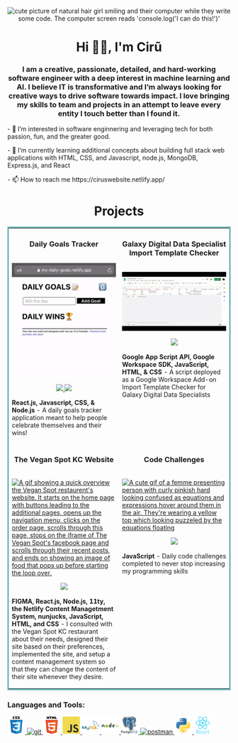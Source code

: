 <p align="center">
  <img src="https://user-images.githubusercontent.com/52118035/161667532-59c85f6f-f630-4f67-b65f-d02f5de8e800.jpg" alt="cute picture of natural hair girl smiling and their computer while they write some code. The computer screen reads 'console.log('I can do this!')'">
 </p>
 
 <h1 align="center">Hi 👋🏾, I'm Cirũ</h1> 
<h3 align="center">I am a creative, passionate, detailed, and hard-working software engineer with a deep interest in machine learning and AI. I believe IT is transformative and I’m always looking for creative ways to drive software towards impact. I love bringing my skills to team and projects in an attempt to leave every entity I touch better than I found it.</h3>

<p>- 👀 I’m interested in software enginnering and leveraging tech for both passion, fun, and the greater good. </p>
<p>- 🌱 I’m currently learning additional concepts about building full stack web applications with HTML, CSS, and Javascript, node.js, MongoDB, Express.js, and React</p>
<p>- 📫 How to reach me https://ciruswebsite.netlify.app/</p>

<!-- <h3 align="left">Connect with me:</h3> -->
<p align="left">
</p>

<h1 align="center">Projects</h1>
<table bordercolor="#66b2b2">
  
  <tr>
    <td width="50%" valign="top">
      <h3 align="center">Daily Goals Tracker</h3>
        <br />
        <a target="_blank" href="https://my-daily-goals.netlify.app/">
            <img src="https://github.com/Cirufrank/daily-goals/raw/main/public/dailyGoalsGif.GIF" width="100%" alt="A gif overview of the my-daily-goals.netlify.app site. It shows a user putting in the goals 'code' and 'study ankk' within the app, then they press the edit goals button so that they can change that last goals to 'study anki'. Lastly, they add the 'study anki' goals and the loop starts over."/>
        </a>
        <br />
        <p align="center">
          
  <a href="https://github.com/Cirufrank/daily-goals" target="_blank">
    <img src="https://img.shields.io/static/v1?label=|&message=REPO&color=23555f&style=plastic&logo=github&logo-color=white"/>
  </a>  
  <a href="https://my-daily-goals.netlify.app/" target="_blank">
    <img src="https://img.shields.io/static/v1?label=|&message=WEBSITE&color=cdf998&style=plastic&logo=wordpress&logo-color=white"/>
  </a>
      </p>
        <p><strong>React.js, Javascript, CSS, & Node.js</strong> - A daily goals tracker application meant to help people celebrate themselves and their wins!</p>
    </td>
    <td width="50%" valign="top">
      <h3 align="center">Galaxy Digital Data Specialist Import Template Checker</h3>
        <br />
      <a target="_blank" href="https://github.com/Cirufrank/ImportTemplatesScript">
            <img src="https://github.com/Cirufrank/ImportTemplatesScript/raw/main/importProgramsCheckGif.gif" width="100%"  alt="A gif showing the Google Sheets Import Checker Add-On running a check and highlighting the header cells and direct cells of the records with an error"/>
        </a>
        <br />
        <p align="center">
          
  <a href="https://github.com/Cirufrank/ImportTemplatesScript" target="_blank">
    <img src="https://img.shields.io/static/v1?label=|&message=REPO&color=23555f&style=plastic&logo=github&logo-color=white"/>
  </a>
      </p>
        <p><strong>Google App Script API, Google Workspace SDK, JavaScript, HTML, & CSS</strong> - A script deployed as a Google Workspace Add-on Import Template Checker for Galaxy Digital Data Specialists</p>
    </td>
  </tr>
  
  <tr>
  <td width="50%" valign="top">
      <h3 align="center">The Vegan Spot KC Website</h3>
        <br />
      <a target="_blank" href="https://the-vegan-spot-kc.netlify.app/">
            <img src="https://ciruswebsite.netlify.app/images/The_Vegan_Spot_Wesbite_Gif.GIF" width="100%"  alt="A gif showing a quick overview the Vegan Spot restaurent's website. It starts on the home page with buttons leading to the additional pages, opens up the navigation menu, clicks on the order page, scrolls through this page, stops on the iframe of The Vegan Spot's facebook page and scrolls through their recent posts, and ends on showing an image of food that pops up before starting the loop over."/>
        </a>
        <br />
        <p align="center">
          
  <a href="https://github.com/Cirufrank/ImportTemplatesScript](https://the-vegan-spot-kc.netlify.app/" target="_blank">
    <img src="https://img.shields.io/static/v1?label=|&message=WEBSITE&color=23555f&style=plastic&logo=github&logo-color=white"/>
  </a>
      </p>
        <p><strong>FIGMA, React.js, Node.js, 11ty, the Netlify Content Managetment System, nunjucks, JavaScript, HTML, and CSS</strong> - I consulted with the Vegan Spot KC restaurant about their needs, designed their site based on their preferences, implemented the site, and setup a content management system so that they can change the content of their site whenever they desire.</p>
    </td>
    <td width="50%" valign="top">
      <h3 align="center">Code Challenges</h3>
      <br />
        <a target="_blank" href="https://github.com/Cirufrank/CodeChallenges">
          <img src="https://camo.githubusercontent.com/1663065ee80ff04cc560e6cfbe48fb97ddced3a0ad00e8c408e428c7c07113a7/68747470733a2f2f6d656469612e67697068792e636f6d2f6d656469612f6871524a4f647873427547474b434775474f2f67697068792e676966" width="100%" alt="A cute gif of a femme presenting person with curly pinkish hard looking confused as equations and expressions hover around them in the air. They're wearing a yellow top which looking puzzeled by the equations floating"/>
        </a>
      <br />
        <p align="center">
  <a href="https://github.com/Cirufrank/CodeChallenges" target="_blank">
    <img src="https://img.shields.io/static/v1?label=|&message=REPO&color=23555f&style=plastic&logo=github&logo-color=white"/>
  </a>
      </p>
        <p><strong>JavaScript</strong> - Daily code challenges completed to never stop increasing my programming skills</p>
    </td>
</table>

<h3 align="left">Languages and Tools:</h3>
<p align="left"> <a href="https://www.w3schools.com/css/" target="_blank" rel="noreferrer"> <img src="https://raw.githubusercontent.com/devicons/devicon/master/icons/css3/css3-original-wordmark.svg" alt="css3" width="40" height="40"/> </a> <a href="https://git-scm.com/" target="_blank" rel="noreferrer"> <img src="https://www.vectorlogo.zone/logos/git-scm/git-scm-icon.svg" alt="git" width="40" height="40"/> </a> <a href="https://www.w3.org/html/" target="_blank" rel="noreferrer"> <img src="https://raw.githubusercontent.com/devicons/devicon/master/icons/html5/html5-original-wordmark.svg" alt="html5" width="40" height="40"/> </a> <a href="https://developer.mozilla.org/en-US/docs/Web/JavaScript" target="_blank" rel="noreferrer"> <img src="https://raw.githubusercontent.com/devicons/devicon/master/icons/javascript/javascript-original.svg" alt="javascript" width="40" height="40"/> </a> <a href="https://www.mysql.com/" target="_blank" rel="noreferrer"> <img src="https://raw.githubusercontent.com/devicons/devicon/master/icons/mysql/mysql-original-wordmark.svg" alt="mysql" width="40" height="40"/> </a> <a href="https://nodejs.org" target="_blank" rel="noreferrer"> <img src="https://raw.githubusercontent.com/devicons/devicon/master/icons/nodejs/nodejs-original-wordmark.svg" alt="nodejs" width="40" height="40"/> </a> <a href="https://www.postgresql.org" target="_blank" rel="noreferrer"> <img src="https://raw.githubusercontent.com/devicons/devicon/master/icons/postgresql/postgresql-original-wordmark.svg" alt="postgresql" width="40" height="40"/> </a> <a href="https://postman.com" target="_blank" rel="noreferrer"> <img src="https://www.vectorlogo.zone/logos/getpostman/getpostman-icon.svg" alt="postman" width="40" height="40"/> </a> <a href="https://www.python.org" target="_blank" rel="noreferrer"> <img src="https://raw.githubusercontent.com/devicons/devicon/master/icons/python/python-original.svg" alt="python" width="40" height="40"/> </a> <a href="https://reactjs.org/" target="_blank" rel="noreferrer"> <img src="https://raw.githubusercontent.com/devicons/devicon/master/icons/react/react-original-wordmark.svg" alt="react" width="40" height="40"/> </a> </p>


<!---
Cirufrank/Cirufrank is a ✨ special ✨ repository because its `README.md` (this file) appears on your GitHub profile.
You can click the Preview link to take a look at your changes.
--->
